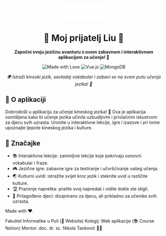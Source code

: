 <p align="center">
  <img src="src/assets/title.png" alt="App Logo" width="150">
</p>

<h1 align="center">🌟 Moj prijatelj Liu 🌟</h1>

<p align="center">
  <strong> Započni svoju jezičnu avanturu s ovom zabavnom i interaktivnom aplikacijom za učenje! 🚀</strong>
</p>

<p align="center">
  <img src="https://img.shields.io/badge/made%20with-%F0%9F%92%96%20-blueviolet" alt="Made with Love">
  <img src="https://img.shields.io/badge/vue.js-%F0%9F%8C%88-brightgreen" alt="Vue.js">
  <img src="https://img.shields.io/badge/mongodb-%F0%9F%8D%83-green" alt="MongoDB">
</p>

<p align="center">
  <em>🌍 Istraži kineski jezik, savladaj vokabular i zabavi se na svom putu učenja jezika! 🎉</em>
</p>

## 📖 O aplikaciji

Dobrodošli u aplikaciju za učenje kineskog jezika! 🌈 Ova je aplikacija osmišljena kako bi učenje jezika učinila uzbudljivim i privlačnim iskustvom za djecu svih uzrasta. Uronite u interaktivne lekcije, igre i izazove i pri tome upoznajte ljepote kineskog jezika i kulture.

## 🚀 Značajke

- 📚 Interaktivne lekcije: zanimljive lekcije koje pokrivaju osnovni vokabular i fraze.
- 🎮 Jezične igre: zabavne igre za testiranje i učvršćivanje vašeg učenja.
- 🌏 Kulturni uvidi: istražite svijet kroz jezik i steknite uvid u različite kulture.
- 🏆 Praćenje napretka: pratite svoj napredak i vidite dokle ste stigli.
- 🎈 Prilagođeno djeci: dizajnirano za djecu, ali prikladno za učenike svih uzrasta.
  

Made with ❤️.

Fakultet Informatike u Puli (🏫 Website)
Kolegij: Web aplikacije (📚 Course Notion)
Mentor: doc. dr. sc. Nikola Tanković 👨‍🏫
